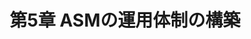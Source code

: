 ---
title: "第5章 ASMの運用体制の構築"
description: "ASM導入検討を進めるためのガイダンス（基礎編）"
weight: 5
# bookFlatSection: false
# bookToc: true
# bookHidden: false
# bookCollapseSection: false
# bookComments: false
# bookSearchExclude: false
---